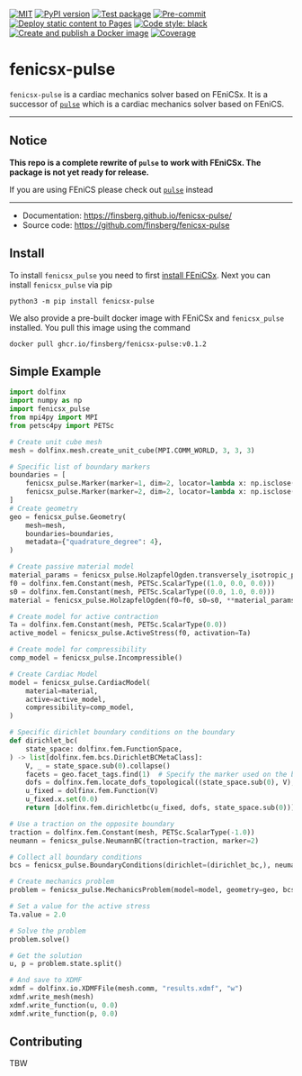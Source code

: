[![MIT](https://img.shields.io/github/license/finsberg/fenicsx-pulse)](https://github.com/finsberg/fenicsx-pulse/blob/main/LICENSE)
[![PyPI version](https://badge.fury.io/py/fenicsx-pulse.svg)](https://pypi.org/project/fenicsx_pulse/)
[![Test package](https://github.com/finsberg/fenicsx-pulse/actions/workflows/test_package_coverage.yml/badge.svg)](https://github.com/finsberg/fenicsx-pulse/actions/workflows/test_package_coverage.yml)
[![Pre-commit](https://github.com/finsberg/fenicsx-pulse/actions/workflows/pre-commit.yml/badge.svg)](https://github.com/finsberg/fenicsx-pulse/actions/workflows/pre-commit.yml)
[![Deploy static content to Pages](https://github.com/finsberg/fenicsx-pulse/actions/workflows/build_docs.yml/badge.svg)](https://github.com/finsberg/fenicsx-pulse/actions/workflows/build_docs.yml)
[![Code style: black](https://img.shields.io/badge/code%20style-black-000000.svg)](https://github.com/psf/black)
[![Create and publish a Docker image](https://github.com/finsberg/fenicsx-pulse/actions/workflows/docker-image.yml/badge.svg)](https://github.com/finsberg/fenicsx-pulse/pkgs/container/fenicsx_pulse)
[![Coverage](https://img.shields.io/endpoint?url=https://gist.githubusercontent.com/finsberg/a7290de789564f03eb6b1ee122fce423/raw/fenicsx-pulse-coverage.json)](https://img.shields.io/endpoint?url=https://gist.githubusercontent.com/finsberg/a7290de789564f03eb6b1ee122fce423/raw/fenicsx-pulse-coverage.json)

# fenicsx-pulse

`fenicsx-pulse` is a cardiac mechanics solver based on FEniCSx. It is a successor of [`pulse`](https://github.com/finsberg/pulse) which is a cardiac mechanics solver based on FEniCS.

---

## Notice

**This repo is a complete rewrite of `pulse` to work with FEniCSx. The package is not yet ready for release.**

If you are using FEniCS please check out [`pulse`](https://github.com/finsberg/pulse) instead

---

* Documentation: https://finsberg.github.io/fenicsx-pulse/
* Source code: https://github.com/finsberg/fenicsx-pulse

## Install

To install `fenicsx_pulse` you need to first [install FEniCSx](https://github.com/FEniCS/dolfinx#installation). Next you can install `fenicsx_pulse` via pip
```
python3 -m pip install fenicsx-pulse
```
We also provide a pre-built docker image with FEniCSx and `fenicsx_pulse` installed. You pull this image using the command
```
docker pull ghcr.io/finsberg/fenicsx-pulse:v0.1.2
```

## Simple Example

```python
import dolfinx
import numpy as np
import fenicsx_pulse
from mpi4py import MPI
from petsc4py import PETSc

# Create unit cube mesh
mesh = dolfinx.mesh.create_unit_cube(MPI.COMM_WORLD, 3, 3, 3)

# Specific list of boundary markers
boundaries = [
    fenicsx_pulse.Marker(marker=1, dim=2, locator=lambda x: np.isclose(x[0], 0)),
    fenicsx_pulse.Marker(marker=2, dim=2, locator=lambda x: np.isclose(x[0], 1)),
]
# Create geometry
geo = fenicsx_pulse.Geometry(
    mesh=mesh,
    boundaries=boundaries,
    metadata={"quadrature_degree": 4},
)

# Create passive material model
material_params = fenicsx_pulse.HolzapfelOgden.transversely_isotropic_parameters()
f0 = dolfinx.fem.Constant(mesh, PETSc.ScalarType((1.0, 0.0, 0.0)))
s0 = dolfinx.fem.Constant(mesh, PETSc.ScalarType((0.0, 1.0, 0.0)))
material = fenicsx_pulse.HolzapfelOgden(f0=f0, s0=s0, **material_params)

# Create model for active contraction
Ta = dolfinx.fem.Constant(mesh, PETSc.ScalarType(0.0))
active_model = fenicsx_pulse.ActiveStress(f0, activation=Ta)

# Create model for compressibility
comp_model = fenicsx_pulse.Incompressible()

# Create Cardiac Model
model = fenicsx_pulse.CardiacModel(
    material=material,
    active=active_model,
    compressibility=comp_model,
)

# Specific dirichlet boundary conditions on the boundary
def dirichlet_bc(
    state_space: dolfinx.fem.FunctionSpace,
) -> list[dolfinx.fem.bcs.DirichletBCMetaClass]:
    V, _ = state_space.sub(0).collapse()
    facets = geo.facet_tags.find(1)  # Specify the marker used on the boundary
    dofs = dolfinx.fem.locate_dofs_topological((state_space.sub(0), V), 2, facets)
    u_fixed = dolfinx.fem.Function(V)
    u_fixed.x.set(0.0)
    return [dolfinx.fem.dirichletbc(u_fixed, dofs, state_space.sub(0))]

# Use a traction on the opposite boundary
traction = dolfinx.fem.Constant(mesh, PETSc.ScalarType(-1.0))
neumann = fenicsx_pulse.NeumannBC(traction=traction, marker=2)

# Collect all boundary conditions
bcs = fenicsx_pulse.BoundaryConditions(dirichlet=(dirichlet_bc,), neumann=(neumann,))

# Create mechanics problem
problem = fenicsx_pulse.MechanicsProblem(model=model, geometry=geo, bcs=bcs)

# Set a value for the active stress
Ta.value = 2.0

# Solve the problem
problem.solve()

# Get the solution
u, p = problem.state.split()

# And save to XDMF
xdmf = dolfinx.io.XDMFFile(mesh.comm, "results.xdmf", "w")
xdmf.write_mesh(mesh)
xdmf.write_function(u, 0.0)
xdmf.write_function(p, 0.0)
```


## Contributing

TBW
